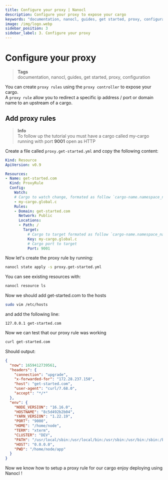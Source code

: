 ```yaml
---
title: Configure your proxy | Nanocl
description: Configure your proxy to expose your cargo
keywords: "documentation, nanocl, guides, get started, proxy, configuration"
image: /img/logo.webp
sidebar_position: 3
sidebar_label: 3. Configure your proxy
---
```


# Configure your proxy

> **Tags** <br />
> documentation, nanocl, guides, get started, proxy, configuration

You can create `proxy rules` using the `proxy controller` to expose your cargo. <br/>
A `proxy rule` allow you to redirect a specific ip address / port or domain name to an upstream of a cargo.


## Add proxy rules

> **Info** <br />
> To follow up the tutorial you must have a cargo called my-cargo running with port **9001** open as HTTP

Create a file called `proxy.get-started.yml` and copy the following content:

```yml
Kind: Resource
ApiVersion: v0.9

Resources:
- Name: get-started.com
  Kind: ProxyRule
  Config:
    Watch:
    # Cargo to watch change, formated as follow `cargo-name.namespace_name`
    - my-cargo.global.c
    Rules:
    - Domain: get-started.com
      Network: Public
      Locations:
      - Path: /
        Target:
          # Cargo to target formated as follow `cargo-name.namespace_name.type` `c` cargo, `v` vm
          Key: my-cargo.global.c
          # Cargo port to target
          Port: 9001
```

Now let's create the proxy rule by running:

```sh
nanocl state apply -s proxy.get-started.yml
```

You can see existing resources with:

```sh
nanocl resource ls
```

Now we should add get-started.com to the hosts

```sh
sudo vim /etc/hosts
```

and add the following line:
```console
127.0.0.1 get-started.com
```

Now we can test that our proxy rule was working

```sh
curl get-started.com
```

Should output:

```json
{
  "now": 1659412739561,
  "headers": {
    "connection": "upgrade",
    "x-forwarded-for": "172.28.237.150",
    "host": "get-started.com",
    "user-agent": "curl/7.68.0",
    "accept": "*/*"
  },
  "env": {
    "NODE_VERSION": "16.16.0",
    "HOSTNAME": "8c5d492b2b04",
    "YARN_VERSION": "1.22.19",
    "PORT": "9000",
    "HOME": "/home/node",
    "TERM": "xterm",
    "CLUSTER": "DEV",
    "PATH": "/usr/local/sbin:/usr/local/bin:/usr/sbin:/usr/bin:/sbin:/bin",
    "HOST": "0.0.0.0",
    "PWD": "/home/node/app"
  }
}
```

Now we know how to setup a proxy rule for our cargo enjoy deploying using Nanocl !
